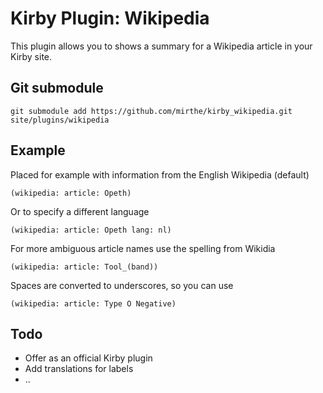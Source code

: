 # Kirby Plugin: Wikipedia

This plugin allows you to shows a summary for a Wikipedia article in your Kirby site.

## Git submodule

```
git submodule add https://github.com/mirthe/kirby_wikipedia.git site/plugins/wikipedia
```
       
## Example

Placed for example with information from the English Wikipedia (default)

    (wikipedia: article: Opeth)

Or to specify a different language

    (wikipedia: article: Opeth lang: nl)

For more ambiguous article names use the spelling from Wikidia

    (wikipedia: article: Tool_(band))

Spaces are converted to underscores, so you can use

    (wikipedia: article: Type O Negative)

## Todo

- Offer as an official Kirby plugin
- Add translations for labels
- ..
